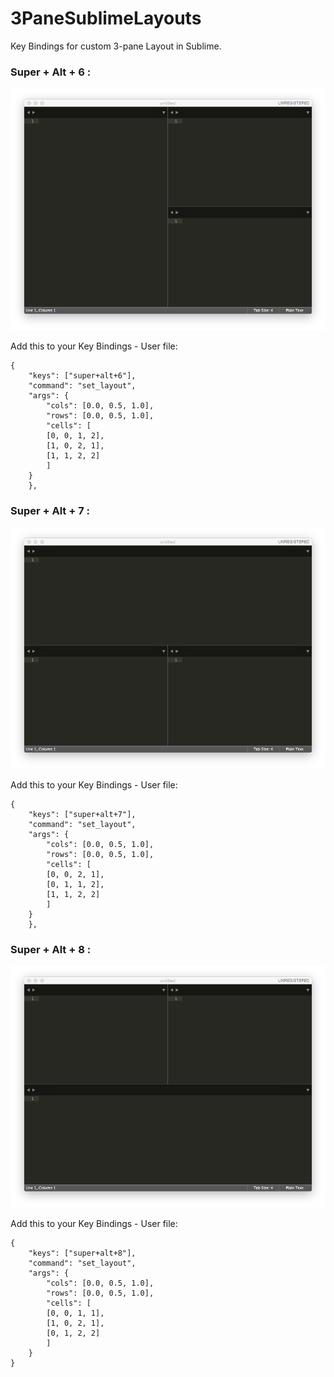 3PaneSublimeLayouts
===================

Key Bindings for custom 3-pane Layout in Sublime.


### Super + Alt + 6 :

![Screeshot1](/screenshots/screenshot1.png)

Add this to your Key Bindings - User file:

```
{
    "keys": ["super+alt+6"],
    "command": "set_layout",
    "args": {
        "cols": [0.0, 0.5, 1.0],
        "rows": [0.0, 0.5, 1.0],
        "cells": [
        [0, 0, 1, 2],
        [1, 0, 2, 1],
        [1, 1, 2, 2]
        ]
    }
    },

```

### Super + Alt + 7 :

![Screeshot2](/screenshots/screenshot2.png)

Add this to your Key Bindings - User file:

```
{
    "keys": ["super+alt+7"],
    "command": "set_layout",
    "args": {
        "cols": [0.0, 0.5, 1.0],
        "rows": [0.0, 0.5, 1.0],
        "cells": [
        [0, 0, 2, 1],
        [0, 1, 1, 2],
        [1, 1, 2, 2]
        ]
    }
    },
```

### Super + Alt + 8 :

![Screeshot3](/screenshots/screenshot3.png)

Add this to your Key Bindings - User file:

```
{
    "keys": ["super+alt+8"],
    "command": "set_layout",
    "args": {
        "cols": [0.0, 0.5, 1.0],
        "rows": [0.0, 0.5, 1.0],
        "cells": [
        [0, 0, 1, 1],
        [1, 0, 2, 1],
        [0, 1, 2, 2]
        ]
    }
}
```
